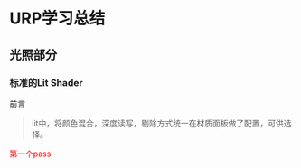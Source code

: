# URP学习总结
## 光照部分
### 标准的Lit Shader
前言    
> lit中，将颜色混合，深度读写，剔除方式统一在材质面板做了配置，可供选择。

<font color = red> 第一个pass </font>

    